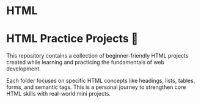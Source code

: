 # HTML

# HTML Practice Projects 🚀

This repository contains a collection of beginner-friendly HTML projects created while learning and practicing the fundamentals of web development.

Each folder focuses on specific HTML concepts like headings, lists, tables, forms, and semantic tags. This is a personal journey to strengthen core HTML skills with real-world mini projects.

